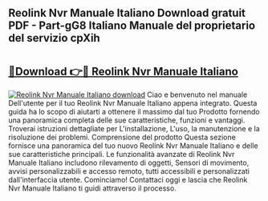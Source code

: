 ## Reolink Nvr Manuale Italiano Download gratuit PDF - Part-gG8 Italiano Manuale del proprietario del servizio cpXih

# <h2><a href="http://dfblr86.blite.top/?on=Reolink+Nvr+Manuale+Italiano">🔗Download 👉🔴 Reolink Nvr Manuale Italiano</a></h2>

[![Reolink Nvr Manuale Italiano download](https://i.imgur.com/lujVjoI.png)](http://dfblr86.blite.top/?on=Reolink+Nvr+Manuale+Italiano)
Ciao e benvenuto nel manuale Dell'utente per il tuo Reolink Nvr Manuale Italiano appena integrato. Questa guida ha lo scopo di aiutarti a ottenere il massimo dal tuo Prodotto fornendo una panoramica completa delle sue caratteristiche, funzioni e vantaggi. Troverai istruzioni dettagliate per L'installazione, L'uso, la manutenzione e la risoluzione dei problemi. Comprensione del prodotto Questa sezione fornisce una panoramica del tuo nuovo Reolink Nvr Manuale Italiano e delle sue caratteristiche principali. Le funzionalità avanzate di Reolink Nvr Manuale Italiano includono rilevamento di oggetti, Sensori di movimento, avvisi personalizzabili e accesso remoto, tutti accessibili e personalizzati dall'interfaccia utente. Cominciamo! Contattaci oggi e lascia che Reolink Nvr Manuale Italiano ti guidi attraverso il processo.
